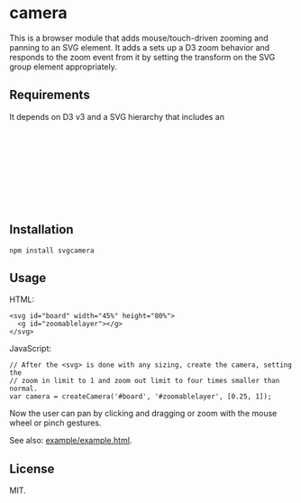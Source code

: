 camera
======

This is a browser module that adds mouse/touch-driven zooming and panning to an SVG element. It adds a sets up a D3 zoom behavior and responds to the zoom event from it by setting the transform on the SVG group element appropriately.

Requirements
------------
It depends on D3 v3 and a SVG hierarchy that includes an <svg> element as well as a <g> element under it that contains everything you want to be subject to zoom and pan.

Installation
------------

    npm install svgcamera

Usage
-----

HTML:

    <svg id="board" width="45%" height="80%">
      <g id="zoomablelayer"></g>
    </svg>

JavaScript:

    // After the <svg> is done with any sizing, create the camera, setting the 
    // zoom in limit to 1 and zoom out limit to four times smaller than normal.
    var camera = createCamera('#board', '#zoomablelayer', [0.25, 1]);

Now the user can pan by clicking and dragging or zoom with the mouse wheel or pinch gestures.

See also: [example/example.html](http://jimkang.com/camera/example/example.html).

License
-------

MIT.
